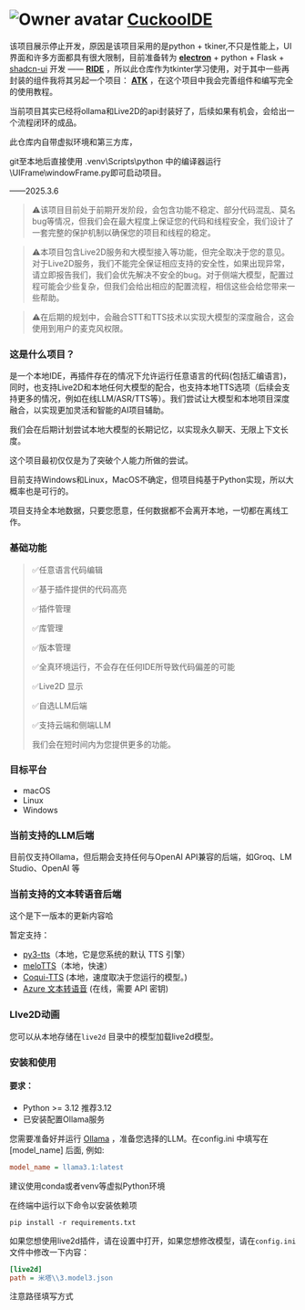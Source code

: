 # ![Owner avatar](https://avatars.githubusercontent.com/u/140964125?s=48&v=4)         **[CuckooIDE](https://github.com/Ashisheng2005/CuckooIDE)**  



该项目展示停止开发，原因是该项目采用的是python + tkiner,不只是性能上，UI界面和许多方面都具有很大限制，目前准备转为 **[electron](https://github.com/electron/electron)** + python  + Flask + [shadcn-ui](https://github.com/shadcn-ui/ui) 开发 ——  **[RIDE](https://github.com/Ashisheng2005/RIDE)**     ，所以此仓库作为tkinter学习使用，对于其中一些再封装的组件我将其另起一个项目：    **[ATK](https://github.com/Ashisheng2005/ATK)**     ，在这个项目中我会完善组件和编写完全的使用教程。

当前项目其实已经将ollama和Live2D的api封装好了，后续如果有机会，会给出一个流程闭环的成品。

此仓库内自带虚拟环境和第三方库，

git至本地后直接使用 \.venv\Scripts\python 中的编译器运行\UIFrame\windowFrame.py即可启动项目。

——2025.3.6



> :warning:该项目目前处于前期开发阶段，会包含功能不稳定、部分代码混乱、莫名bug等情况，但我们会在最大程度上保证您的代码和线程安全，我们设计了一套完整的保护机制以确保您的项目和线程的稳定。

> :warning:本项目包含Live2D服务和大模型接入等功能，但完全取决于您的意见。对于Live2D服务，我们不能完全保证相应支持的安全性，如果出现异常，请立即报告我们，我们会优先解决不安全的bug。对于侧端大模型，配置过程可能会少些复杂，但我们会给出相应的配置流程，相信这些会给您带来一些帮助。

> :warning:在后期的规划中，会融合STT和TTS技术以实现大模型的深度融合，这会使用到用户的麦克风权限。



### 这是什么项目？

是一个本地IDE，再插件存在的情况下允许运行任意语言的代码(包括汇编语言)， 同时，也支持Live2D和本地任何大模型的配合，也支持本地TTS选项（后续会支持更多的情况，例如在线LLM/ASR/TTS等）。我们尝试让大模型和本地项目深度融合，以实现更加灵活和智能的AI项目辅助。

我们会在后期计划尝试本地大模型的长期记忆，以实现永久聊天、无限上下文长度。

这个项目最初仅仅是为了突破个人能力所做的尝试。

目前支持Windows和Linux，MacOS不确定，但项目纯基于Python实现，所以大概率也是可行的。

项目支持全本地数据，只要您愿意，任何数据都不会离开本地，一切都在离线工作。



### 基础功能

> :white_check_mark:任意语言代码编辑
>
> :white_check_mark:基于插件提供的代码高亮
>
> :white_check_mark:插件管理
>
> :white_check_mark:库管理
>
> :white_check_mark:版本管理
>
> :white_check_mark:全真环境运行，不会存在任何IDE所导致代码偏差的可能
>
> :white_check_mark:Live2D 显示
>
> :white_check_mark:自选LLM后端
>
> ✅支持云端和侧端LLM
>
> 我们会在短时间内为您提供更多的功能。



### 目标平台

- macOS
- Linux
- Windows



### 当前支持的LLM后端

目前仅支持Ollama，但后期会支持任何与OpenAI API兼容的后端，如Groq、LM Studio、OpenAI 等



### 当前支持的文本转语音后端

这个是下一版本的更新内容哈

暂定支持：

- [py3-tts](https://github.com/thevickypedia/py3-tts)（本地，它是您系统的默认 TTS 引擎）
- [meloTTS](https://github.com/myshell-ai/MeloTTS)（本地，快速）
- [Coqui-TTS](https://github.com/idiap/coqui-ai-TTS) (本地，速度取决于您运行的模型。)
- [Azure 文本转语音](https://azure.microsoft.com/en-us/products/ai-services/text-to-speech) (在线，需要 API 密钥)



### LIve2D动画

您可以从本地存储在`live2d` 目录中的模型加载live2d模型。



### 安装和使用

#### 要求：

- Python >= 3.12 推荐3.12
- 已安装配置Ollama服务



您需要准备好并运行 [Ollama](https://github.com/jmorganca/ollama) ，准备您选择的LLM。在config.ini 中填写在 [model_name] 后面, 例如:

```ini
model_name = llama3.1:latest
```



建议使用conda或者venv等虚拟Python环境

在终端中运行以下命令以安装依赖项

```shell
pip install -r requirements.txt
```



如果您想使用live2d插件，请在设置中打开，如果您想修改模型，请在` config.ini `文件中修改一下内容：

```ini
[live2d]
path = 米塔\\3.model3.json 
```

注意路径填写方式




